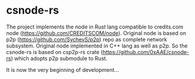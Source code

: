 # csnode-rs
The project implements the node in Rust lang compatible to credits.com node (https://github.com/CREDITSCOM/node).
Original node is based on p2p (https://github.com/SychevS/p2p) repo as complete network subsystem. Original node implemented in C++ lang as well as p2p.
So the csnode-rs is based on csp2p-rs crate (https://github.com/0xAAE/csnode-rs) which adopts p2p submodule to Rust.

It is now the very beginning of development...
